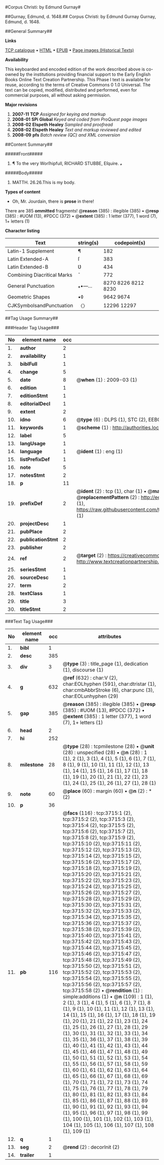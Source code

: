 #Corpus Christi: by Edmund Gurnay#

##Gurnay, Edmund, d. 1648.##
Corpus Christi: by Edmund Gurnay
Gurnay, Edmund, d. 1648.

##General Summary##

**Links**

[TCP catalogue](http://www.ota.ox.ac.uk/tcp/)  • 
[HTML](http://tei.it.ox.ac.uk/tcp/Texts-HTML/free/A02/A02396.html)  • 
[EPUB](http://tei.it.ox.ac.uk/tcp/Texts-EPUB/free/A02/A02396.epub) • 
[Page images (Historical Texts)](https://data.historicaltexts.jisc.ac.uk/view?pubId=eebo-99839307e&pageId=eebo-99839307e-3715-1)

**Availability**

This keyboarded and encoded edition of the
	       work described above is co-owned by the institutions
	       providing financial support to the Early English Books
	       Online Text Creation Partnership. This Phase I text is
	       available for reuse, according to the terms of Creative
	       Commons 0 1.0 Universal. The text can be copied,
	       modified, distributed and performed, even for
	       commercial purposes, all without asking permission.

**Major revisions**

1. __2007-11__ __TCP__ *Assigned for keying and markup*
1. __2008-01__ __SPi Global__ *Keyed and coded from ProQuest page images*
1. __2008-02__ __Elspeth Healey__ *Sampled and proofread*
1. __2008-02__ __Elspeth Healey__ *Text and markup reviewed and edited*
1. __2008-09__ __pfs__ *Batch review (QC) and XML conversion*

##Content Summary##

#####Front#####

1. ¶ To the very Worſhipfull, RICHARD STUBBE, Eſquire. *⁎*

#####Body#####

1. MATTH. 26.26.This is my body.

**Types of content**

  * Oh, Mr. Jourdain, there is **prose** in there!

There are 385 **ommitted** fragments! 
 @__reason__ (385) : illegible (385)  •  @__resp__ (385) : #UOM (13), #PDCC (372)  •  @__extent__ (385) : 1 letter (377), 1 word (7), 1+ letters (1)

**Character listing**


|Text|string(s)|codepoint(s)|
|---|---|---|
|Latin-1 Supplement|¶|182|
|Latin Extended-A|ſ|383|
|Latin Extended-B|Ʋ|434|
|Combining             Diacritical Marks|̄|772|
|General Punctuation|⁎•—…|8270 8226 8212 8230|
|Geometric Shapes|▪◊|9642 9674|
|CJKSymbolsandPunctuation|〈〉|12296 12297|

##Tag Usage Summary##

###Header Tag Usage###

|No|element name|occ|attributes|
|---|---|---|---|
|1.|__author__|2||
|2.|__availability__|1||
|3.|__biblFull__|1||
|4.|__change__|5||
|5.|__date__|8| @__when__ (1) : 2009-03 (1)|
|6.|__edition__|1||
|7.|__editionStmt__|1||
|8.|__editorialDecl__|1||
|9.|__extent__|2||
|10.|__idno__|6| @__type__ (6) : DLPS (1), STC (2), EEBO-CITATION (1), PROQUEST (1), VID (1)|
|11.|__keywords__|1| @__scheme__ (1) : http://authorities.loc.gov/ (1)|
|12.|__label__|5||
|13.|__langUsage__|1||
|14.|__language__|1| @__ident__ (1) : eng (1)|
|15.|__listPrefixDef__|1||
|16.|__note__|5||
|17.|__notesStmt__|2||
|18.|__p__|11||
|19.|__prefixDef__|2| @__ident__ (2) : tcp (1), char (1)  •  @__matchPattern__ (2) : ([0-9\-]+):([0-9IVX]+) (1), (.+) (1)  •  @__replacementPattern__ (2) : http://eebo.chadwyck.com/downloadtiff?vid=$1&page=$2 (1), https://raw.githubusercontent.com/textcreationpartnership/Texts/master/tcpchars.xml#$1 (1)|
|20.|__projectDesc__|1||
|21.|__pubPlace__|2||
|22.|__publicationStmt__|2||
|23.|__publisher__|2||
|24.|__ref__|2| @__target__ (2) : https://creativecommons.org/publicdomain/zero/1.0/ (1), http://www.textcreationpartnership.org/docs/. (1)|
|25.|__seriesStmt__|1||
|26.|__sourceDesc__|1||
|27.|__term__|2||
|28.|__textClass__|1||
|29.|__title__|3||
|30.|__titleStmt__|2||


###Text Tag Usage###

|No|element name|occ|attributes|
|---|---|---|---|
|1.|__bibl__|1||
|2.|__desc__|385||
|3.|__div__|3| @__type__ (3) : title_page (1), dedication (1), discourse (1)|
|4.|__g__|632| @__ref__ (632) : char:V (2), char:EOLhyphen (591), char:dtristar (1), char:cmbAbbrStroke (6), char:punc (3), char:EOLunhyphen (29)|
|5.|__gap__|385| @__reason__ (385) : illegible (385)  •  @__resp__ (385) : #UOM (13), #PDCC (372)  •  @__extent__ (385) : 1 letter (377), 1 word (7), 1+ letters (1)|
|6.|__head__|2||
|7.|__hi__|252||
|8.|__milestone__|28| @__type__ (28) : tcpmilestone (28)  •  @__unit__ (28) : unspecified (28)  •  @__n__ (28) : 1 (1), 2 (1), 3 (1), 4 (1), 5 (1), 6 (1), 7 (1), 8 (1), 9 (1), 10 (1), 11 (1), 12 (1), 13 (1), 14 (1), 15 (1), 16 (1), 17 (1), 18 (1), 19 (1), 20 (1), 21 (1), 22 (1), 23 (1), 24 (1), 25 (1), 26 (1), 27 (1), 28 (1)|
|9.|__note__|60| @__place__ (60) : margin (60)  •  @__n__ (2) : * (2)|
|10.|__p__|36||
|11.|__pb__|116| @__facs__ (116) : tcp:3715:1 (2), tcp:3715:2 (2), tcp:3715:3 (2), tcp:3715:4 (2), tcp:3715:5 (2), tcp:3715:6 (2), tcp:3715:7 (2), tcp:3715:8 (2), tcp:3715:9 (2), tcp:3715:10 (2), tcp:3715:11 (2), tcp:3715:12 (2), tcp:3715:13 (2), tcp:3715:14 (2), tcp:3715:15 (2), tcp:3715:16 (2), tcp:3715:17 (2), tcp:3715:18 (2), tcp:3715:19 (2), tcp:3715:20 (2), tcp:3715:21 (2), tcp:3715:22 (2), tcp:3715:23 (2), tcp:3715:24 (2), tcp:3715:25 (2), tcp:3715:26 (2), tcp:3715:27 (2), tcp:3715:28 (2), tcp:3715:29 (2), tcp:3715:30 (2), tcp:3715:31 (2), tcp:3715:32 (2), tcp:3715:33 (2), tcp:3715:34 (2), tcp:3715:35 (2), tcp:3715:36 (2), tcp:3715:37 (2), tcp:3715:38 (2), tcp:3715:39 (2), tcp:3715:40 (2), tcp:3715:41 (2), tcp:3715:42 (2), tcp:3715:43 (2), tcp:3715:44 (2), tcp:3715:45 (2), tcp:3715:46 (2), tcp:3715:47 (2), tcp:3715:48 (2), tcp:3715:49 (2), tcp:3715:50 (2), tcp:3715:51 (2), tcp:3715:52 (2), tcp:3715:53 (2), tcp:3715:54 (2), tcp:3715:55 (2), tcp:3715:56 (2), tcp:3715:57 (2), tcp:3715:58 (2)  •  @__rendition__ (1) : simple:additions (1)  •  @__n__ (109) : 1 (1), 2 (1), 3 (1), 4 (1), 5 (1), 6 (1), 7 (1), 8 (1), 9 (1), 10 (1), 11 (1), 12 (1), 13 (1), 14 (1), 15 (1), 16 (1), 17 (1), 18 (1), 19 (1), 20 (1), 21 (1), 22 (1), 23 (1), 24 (1), 25 (1), 26 (1), 27 (1), 28 (1), 29 (1), 30 (1), 31 (1), 32 (1), 33 (1), 34 (1), 35 (1), 36 (1), 37 (1), 38 (1), 39 (1), 40 (1), 41 (1), 42 (1), 43 (1), 44 (1), 45 (1), 46 (1), 47 (1), 48 (1), 49 (1), 50 (1), 51 (1), 52 (1), 53 (1), 54 (1), 55 (1), 56 (1), 57 (1), 58 (1), 59 (1), 60 (1), 61 (1), 62 (1), 63 (1), 64 (1), 65 (1), 66 (1), 67 (1), 68 (1), 69 (1), 70 (1), 71 (1), 72 (1), 73 (1), 74 (1), 75 (1), 76 (1), 77 (1), 78 (1), 79 (1), 80 (1), 81 (1), 82 (1), 83 (1), 84 (1), 85 (1), 86 (1), 87 (1), 88 (1), 89 (1), 90 (1), 91 (1), 92 (1), 93 (1), 94 (1), 95 (1), 96 (1), 97 (1), 98 (1), 99 (1), 100 (1), 101 (1), 102 (1), 103 (1), 104 (1), 105 (1), 106 (1), 107 (1), 108 (1), 109 (1)|
|12.|__q__|1||
|13.|__seg__|2| @__rend__ (2) : decorInit (2)|
|14.|__trailer__|1||
